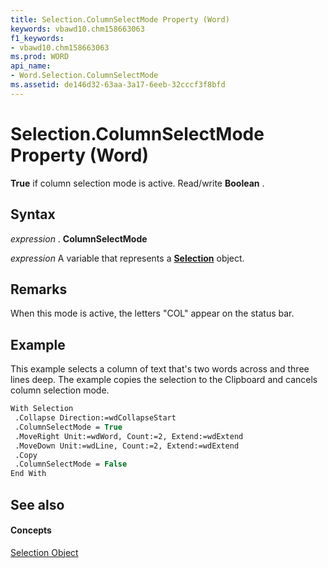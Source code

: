 ```yaml
---
title: Selection.ColumnSelectMode Property (Word)
keywords: vbawd10.chm158663063
f1_keywords:
- vbawd10.chm158663063
ms.prod: WORD
api_name:
- Word.Selection.ColumnSelectMode
ms.assetid: de146d32-63aa-3a17-6eeb-32cccf3f8bfd
---
```



# Selection.ColumnSelectMode Property (Word)

 **True** if column selection mode is active. Read/write **Boolean** .


## Syntax

 _expression_ . **ColumnSelectMode**

 _expression_ A variable that represents a **[Selection](selection-object-word.md)** object.


## Remarks

When this mode is active, the letters "COL" appear on the status bar.


## Example

This example selects a column of text that's two words across and three lines deep. The example copies the selection to the Clipboard and cancels column selection mode.


```vb
With Selection 
 .Collapse Direction:=wdCollapseStart 
 .ColumnSelectMode = True 
 .MoveRight Unit:=wdWord, Count:=2, Extend:=wdExtend 
 .MoveDown Unit:=wdLine, Count:=2, Extend:=wdExtend 
 .Copy 
 .ColumnSelectMode = False 
End With
```


## See also


#### Concepts


[Selection Object](selection-object-word.md)

